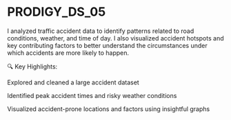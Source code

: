 # PRODIGY_DS_05
I analyzed traffic accident data to identify patterns related to road conditions, weather, and time of day. I also visualized accident hotspots and key contributing factors to better understand the circumstances under which accidents are more likely to happen.

🔍 Key Highlights:

Explored and cleaned a large accident dataset

Identified peak accident times and risky weather conditions

Visualized accident-prone locations and factors using insightful graphs

